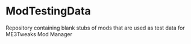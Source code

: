 # ModTestingData
Repository containing blank stubs of mods that are used as test data for ME3Tweaks Mod Manager
